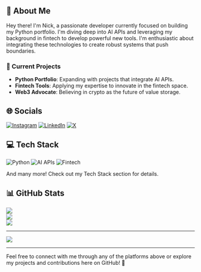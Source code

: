 ## 👋 About Me

Hey there! I'm Nick, a passionate developer currently focused on building my Python portfolio. I'm diving deep into AI APIs and leveraging my background in fintech to develop powerful new tools. I'm enthusiastic about integrating these technologies to create robust systems that push boundaries.

### 🔭 Current Projects

- **Python Portfolio**: Expanding with projects that integrate AI APIs.
- **Fintech Tools**: Applying my expertise to innovate in the fintech space.
- **Web3 Advocate**: Believing in crypto as the future of value storage.

## 🌐 Socials
[![Instagram](https://img.shields.io/badge/Instagram-%23E4405F.svg?logo=Instagram&logoColor=white)](https://instagram.com/nickacquisto)
[![LinkedIn](https://img.shields.io/badge/LinkedIn-%230077B5.svg?logo=linkedin&logoColor=white)](https://linkedin.com/in/Nick-Acquisto)
[![X](https://img.shields.io/badge/X-black.svg?logo=X&logoColor=white)](https://x.com/N1CQU)

## 💻 Tech Stack
![Python](https://img.shields.io/badge/python-3670A0?style=for-the-badge&logo=python&logoColor=ffdd54)
![AI APIs](https://img.shields.io/badge/AI%20APIs-%23000000.svg?style=for-the-badge)
![Fintech](https://img.shields.io/badge/fintech-%234ea94b.svg?style=for-the-badge)

And many more! Check out my Tech Stack section for details.

## 📊 GitHub Stats
![](https://github-readme-stats.vercel.app/api?username=N1CQU&theme=tokyonight&hide_border=false&include_all_commits=false&count_private=false)<br/>
![](https://github-readme-streak-stats.herokuapp.com/?user=N1CQU&theme=tokyonight&hide_border=false)<br/>
![](https://github-readme-stats.vercel.app/api/top-langs/?username=N1CQU&theme=tokyonight&hide_border=false&include_all_commits=false&count_private=false&layout=compact)

---

[![](https://visitcount.itsvg.in/api?id=N1CQU&icon=0&color=12)](https://visitcount.itsvg.in)

---

Feel free to connect with me through any of the platforms above or explore my projects and contributions here on GitHub! 🚀
